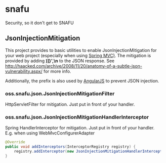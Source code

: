 # snafu


Security, so it don't get to SNAFU

## JsonInjectionMitigation

This project provides to basic utilities to enable JsonInjectionMitigation for your web project (especially when using [Spring MVC)](http://spring.io).
The mitigation is provided by adding **)]}',\n** to the JSON response. See http://haacked.com/archive/2008/11/20/anatomy-of-a-subtle-json-vulnerability.aspx/ for more info.

Additionally, the prefix is also used by [AngularJS](https://angularjs.org/) to prevent JSON injection.

### oss.snafu.json.JsonInjectionMitigationFilter

HttpServletFilter for mitigation. Just put in front of your handler.

### oss.snafu.json.JsonInjectionMitigationHandlerInterceptor

Spring HandlerInterceptor for mitigation. Just put in front of your handler. E.g. when using WebMvcConfigurerAdapter  

```java
@Override
public void addInterceptors(InterceptorRegistry registry) {
	registry.addInterceptor(new JsonInjectionMitigationHandlerInterceptor()).addPathPatterns("/resturl1", "/resturl2");
}
```